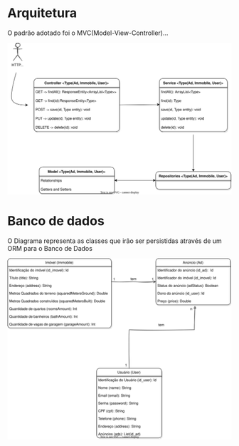 # Arquitetura
O padrão adotado foi o MVC(Model-View-Controller)...

<img src="diagramas/arquitetura-mvc-repositories.svg" alt="drawing" width="800"/>

# Banco de dados
O Diagrama representa as classes que irão ser persistidas através de um ORM para o Banco de Dados

<img src="diagramas/classes.svg" alt="drawing" width="800"/>